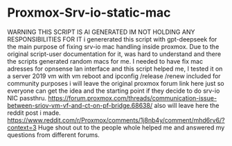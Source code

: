 # Proxmox-Srv-io-static-mac
WARNING THIS SCRIPT IS AI GENERATED IM NOT HOLDING ANY RESPONSIBILITIES FOR IT 
i genererated this script with gpt-deepseek for the main purpose of fixing srv-io mac handling inside proxmox.
Due to the original script-user documentation for it, was hard to understand and there the scripts generated random macs for me.
I needed to have fix mac adresses for opnsense lan interface and this script helped me, I tested it on a server 2019 vm with vm reboot and ipconfig /release /renew included 
for community purposes i will leave the original proxmox forum link here just so everyone can get the idea and the starting point if they decide to do srv-io NIC passthru.
https://forum.proxmox.com/threads/communication-issue-between-sriov-vm-vf-and-ct-on-pf-bridge.68638/
 also will leave here the reddit post i made.
https://www.reddit.com/r/Proxmox/comments/1j8nb4y/comment/mhd6rv6/?context=3
Huge shout out to the people whole helped me and answered my questions from different forums.

